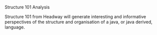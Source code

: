 Structure 101 Analysis

Structure 101 from Headway will generate interesting and informative perspectives of the structure and organisation of a java, or java derived, language.